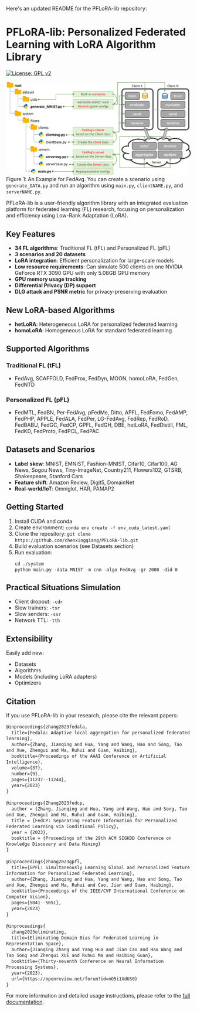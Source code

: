 Here's an updated README for the PFLoRA-lib repository:

# PFLoRA-lib: Personalized Federated Learning with LoRA Algorithm Library

[![License: GPL v2](https://img.shields.io/badge/License-GPL_v2-blue.svg)](https://www.gnu.org/licenses/old-licenses/gpl-2.0.en.html)

![Structure diagram](./structure.png)
Figure 1: An Example for FedAvg. You can create a scenario using `generate_DATA.py` and run an algorithm using `main.py`, `clientNAME.py`, and `serverNAME.py`.

PFLoRA-lib is a user-friendly algorithm library with an integrated evaluation platform for federated learning (FL) research, focusing on personalization and efficiency using Low-Rank Adaptation (LoRA).

## Key Features

- **34 FL algorithms**: Traditional FL (tFL) and Personalized FL (pFL)
- **3 scenarios and 20 datasets**
- **LoRA integration**: Efficient personalization for large-scale models
- **Low resource requirements**: Can simulate 500 clients on one NVIDIA GeForce RTX 3090 GPU with only 5.08GB GPU memory
- **GPU memory usage tracking**
- **Differential Privacy (DP) support**
- **DLG attack and PSNR metric** for privacy-preserving evaluation

## New LoRA-based Algorithms

- **hetLoRA**: Heterogeneous LoRA for personalized federated learning
- **homoLoRA**: Homogeneous LoRA for standard federated learning

## Supported Algorithms

### Traditional FL (tFL)

- FedAvg, SCAFFOLD, FedProx, FedDyn, MOON, homoLoRA, FedGen, FedNTD

### Personalized FL (pFL)

- FedMTL, FedBN, Per-FedAvg, pFedMe, Ditto, APFL, FedFomo, FedAMP, FedPHP, APPLE, FedALA, FedPer, LG-FedAvg, FedRep, FedRoD, FedBABU, FedGC, FedCP, GPFL, FedGH, DBE, hetLoRA, FedDistill, FML, FedKD, FedProto, FedPCL, FedPAC

## Datasets and Scenarios

- **Label skew**: MNIST, EMNIST, Fashion-MNIST, Cifar10, Cifar100, AG News, Sogou News, Tiny-ImageNet, Country211, Flowers102, GTSRB, Shakespeare, Stanford Cars
- **Feature shift**: Amazon Review, Digit5, DomainNet
- **Real-world/IoT**: Omniglot, HAR, PAMAP2

## Getting Started

1. Install CUDA and conda
2. Create environment: `conda env create -f env_cuda_latest.yaml`
3. Clone the repository: `git clone https://github.com/chenxingqiang/PFLoRA-lib.git`
4. Build evaluation scenarios (see Datasets section)
5. Run evaluation:
   ```
   cd ./system
   python main.py -data MNIST -m cnn -algo FedAvg -gr 2000 -did 0
   ```

## Practical Situations Simulation

- Client dropout: `-cdr`
- Slow trainers: `-tsr`
- Slow senders: `-ssr`
- Network TTL: `-tth`

## Extensibility

Easily add new:
- Datasets
- Algorithms
- Models (including LoRA adapters)
- Optimizers

## Citation

If you use PFLoRA-lib in your research, please cite the relevant papers:

```
@inproceedings{zhang2023fedala,
  title={Fedala: Adaptive local aggregation for personalized federated learning},
  author={Zhang, Jianqing and Hua, Yang and Wang, Hao and Song, Tao and Xue, Zhengui and Ma, Ruhui and Guan, Haibing},
  booktitle={Proceedings of the AAAI Conference on Artificial Intelligence},
  volume={37},
  number={9},
  pages={11237--11244},
  year={2023}
}

@inproceedings{Zhang2023fedcp,
  author = {Zhang, Jianqing and Hua, Yang and Wang, Hao and Song, Tao and Xue, Zhengui and Ma, Ruhui and Guan, Haibing},
  title = {FedCP: Separating Feature Information for Personalized Federated Learning via Conditional Policy},
  year = {2023},
  booktitle = {Proceedings of the 29th ACM SIGKDD Conference on Knowledge Discovery and Data Mining}
}

@inproceedings{zhang2023gpfl,
  title={GPFL: Simultaneously Learning Global and Personalized Feature Information for Personalized Federated Learning},
  author={Zhang, Jianqing and Hua, Yang and Wang, Hao and Song, Tao and Xue, Zhengui and Ma, Ruhui and Cao, Jian and Guan, Haibing},
  booktitle={Proceedings of the IEEE/CVF International Conference on Computer Vision},
  pages={5041--5051},
  year={2023}
}

@inproceedings{
  zhang2023eliminating,
  title={Eliminating Domain Bias for Federated Learning in Representation Space},
  author={Jianqing Zhang and Yang Hua and Jian Cao and Hao Wang and Tao Song and Zhengui XUE and Ruhui Ma and Haibing Guan},
  booktitle={Thirty-seventh Conference on Neural Information Processing Systems},
  year={2023},
  url={https://openreview.net/forum?id=nO5i1XdUS0}
}
```

For more information and detailed usage instructions, please refer to the [full documentation](https://github.com/chenxingqiang/PFLoRA-lib).
